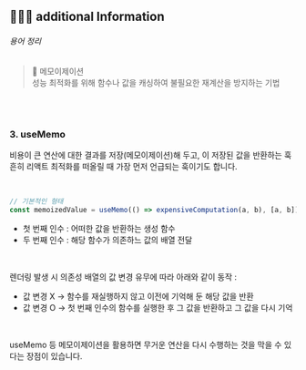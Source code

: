 ## 👩🏻‍💻 additional Information

###### 용어 정리

> 📖 메모이제이션 <br />
> 성능 최적화를 위해 함수나 값을 캐싱하여 불필요한 재계산을 방지하는 기법

<br />
<br />

### 3. useMemo

비용이 큰 연산에 대한 결과를 저장(메모이제이션)해 두고, 이 저장된 값을 반환하는 훅 <br />
흔히 리액트 최적화를 떠올릴 때 가장 먼저 언급되는 훅이기도 합니다.

<br />

```js
// 기본적인 형태
const memoizedValue = useMemo(() => expensiveComputation(a, b), [a, b]);
```

- 첫 번째 인수 : 어떠한 값을 반환하는 생성 함수
- 두 번째 인수 : 해당 함수가 의존하느 값의 배열 전달

<br />

렌더링 발생 시 의존성 배열의 값 변경 유무에 따라 아래와 같이 동작 :

- 값 변경 X → 함수를 재실행하지 않고 이전에 기억해 둔 해당 값을 반환
- 값 변경 O → 첫 번째 인수의 함수를 실행한 후 그 값을 반환하고 그 값을 다시 기억

<br />

useMemo 등 메모이제이션을 활용하면 무거운 연산을 다시 수행하는 것을 막을 수 있다는 장점이 있습니다. <br />

<br />
<br />
